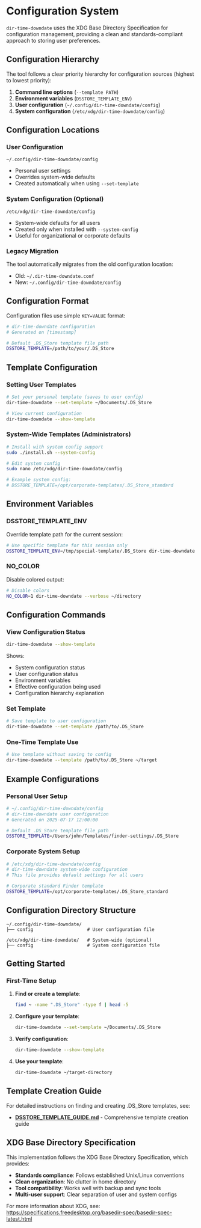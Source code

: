 # Configuration System

`dir-time-downdate` uses the XDG Base Directory Specification for configuration management, providing a clean and standards-compliant approach to storing user preferences.

## Configuration Hierarchy

The tool follows a clear priority hierarchy for configuration sources (highest to lowest priority):

1. **Command line options** (`--template PATH`)
2. **Environment variables** (`DSSTORE_TEMPLATE_ENV`)
3. **User configuration** (`~/.config/dir-time-downdate/config`)
4. **System configuration** (`/etc/xdg/dir-time-downdate/config`)

## Configuration Locations

### User Configuration
```
~/.config/dir-time-downdate/config
```
- Personal user settings
- Overrides system-wide defaults
- Created automatically when using `--set-template`

### System Configuration (Optional)
```
/etc/xdg/dir-time-downdate/config
```
- System-wide defaults for all users
- Created only when installed with `--system-config`
- Useful for organizational or corporate defaults

### Legacy Migration
The tool automatically migrates from the old configuration location:
- Old: `~/.dir-time-downdate.conf`
- New: `~/.config/dir-time-downdate/config`

## Configuration Format

Configuration files use simple `KEY=VALUE` format:

```bash
# dir-time-downdate configuration
# Generated on [timestamp]

# Default .DS_Store template file path
DSSTORE_TEMPLATE=/path/to/your/.DS_Store
```

## Template Configuration

### Setting User Templates
```bash
# Set your personal template (saves to user config)
dir-time-downdate --set-template ~/Documents/.DS_Store

# View current configuration
dir-time-downdate --show-template
```

### System-Wide Templates (Administrators)
```bash
# Install with system config support
sudo ./install.sh --system-config

# Edit system config
sudo nano /etc/xdg/dir-time-downdate/config

# Example system config:
# DSSTORE_TEMPLATE=/opt/corporate-templates/.DS_Store_standard
```

## Environment Variables

### DSSTORE_TEMPLATE_ENV
Override template path for the current session:
```bash
# Use specific template for this session only
DSSTORE_TEMPLATE_ENV=/tmp/special-template/.DS_Store dir-time-downdate ~/test
```

### NO_COLOR
Disable colored output:
```bash
# Disable colors
NO_COLOR=1 dir-time-downdate --verbose ~/directory
```

## Configuration Commands

### View Configuration Status
```bash
dir-time-downdate --show-template
```
Shows:
- System configuration status
- User configuration status  
- Environment variables
- Effective configuration being used
- Configuration hierarchy explanation

### Set Template
```bash
# Save template to user configuration
dir-time-downdate --set-template /path/to/.DS_Store
```

### One-Time Template Use
```bash
# Use template without saving to config
dir-time-downdate --template /path/to/.DS_Store ~/target
```

## Example Configurations

### Personal User Setup
```bash
# ~/.config/dir-time-downdate/config
# dir-time-downdate user configuration
# Generated on 2025-07-17 12:00:00

# Default .DS_Store template file path
DSSTORE_TEMPLATE=/Users/john/Templates/finder-settings/.DS_Store
```

### Corporate System Setup
```bash
# /etc/xdg/dir-time-downdate/config
# dir-time-downdate system-wide configuration
# This file provides default settings for all users

# Corporate standard Finder template
DSSTORE_TEMPLATE=/opt/corporate-templates/.DS_Store_standard
```

## Configuration Directory Structure

```
~/.config/dir-time-downdate/
├── config                    # User configuration file
```

```
/etc/xdg/dir-time-downdate/   # System-wide (optional)
├── config                    # System configuration file
```

## Getting Started

### First-Time Setup
1. **Find or create a template**:
   ```bash
   find ~ -name ".DS_Store" -type f | head -5
   ```

2. **Configure your template**:
   ```bash
   dir-time-downdate --set-template ~/Documents/.DS_Store
   ```

3. **Verify configuration**:
   ```bash
   dir-time-downdate --show-template
   ```

4. **Use your template**:
   ```bash
   dir-time-downdate ~/target-directory
   ```

## Template Creation Guide

For detailed instructions on finding and creating .DS_Store templates, see:
- **[DSSTORE_TEMPLATE_GUIDE.md](DSSTORE_TEMPLATE_GUIDE.md)** - Comprehensive template creation guide

## XDG Base Directory Specification

This implementation follows the XDG Base Directory Specification, which provides:
- **Standards compliance**: Follows established Unix/Linux conventions
- **Clean organization**: No clutter in home directory
- **Tool compatibility**: Works well with backup and sync tools
- **Multi-user support**: Clear separation of user and system configs

For more information about XDG, see: https://specifications.freedesktop.org/basedir-spec/basedir-spec-latest.html 